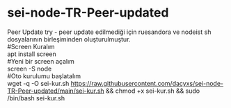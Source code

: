 # sei-node-TR-Peer-updated
Peer Update try - peer update edilmediği için ruesandora ve nodeist sh dosyalarının birleşiminden oluşturulmuştur.
<br>
#Screen Kuralım
<br>
  apt install screen
  <br>
  #Yeni bir screen açalım
  <br>
  screen -S node
  <br>
  #Oto kurulumu başlatalım
  <br>
wget -q -O sei-kur.sh https://raw.githubusercontent.com/dacyxs/sei-node-TR-Peer-updated/main/sei-kur.sh && chmod +x sei-kur.sh && sudo /bin/bash sei-kur.sh
